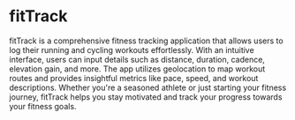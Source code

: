 # fitTrack
fitTrack is a comprehensive fitness tracking application that allows users to log their running and cycling workouts effortlessly. With an intuitive interface, users can input details such as distance, duration, cadence, elevation gain, and more. The app utilizes geolocation to map workout routes and provides insightful metrics like pace, speed, and workout descriptions. Whether you're a seasoned athlete or just starting your fitness journey, fitTrack helps you stay motivated and track your progress towards your fitness goals.
